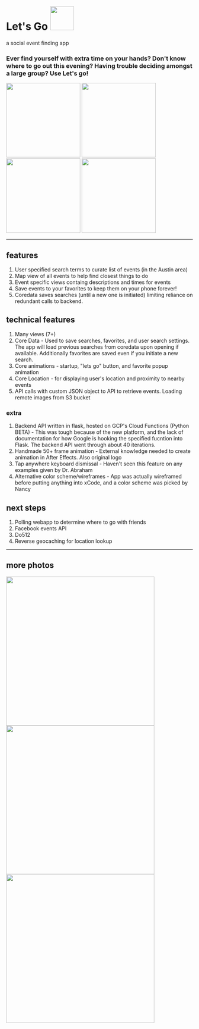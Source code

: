 # Let's Go <img src="images/LetsGo.png" width="64" >

a social event finding app


### Ever find yourself with extra time on your hands? Don't know where to go out this evening? Having trouble deciding amongst a large group? Use Let's go! 

<img src="images/initial.png" width="200" > <img src="images/timepicker.png" width="200" > <img src="images/where.png" width="200" > <img src="images/cats.png" width="200" >


---

## features
1.  User specified search terms to curate list of events (in the Austin area)
2.  Map view of all events to help find closest things to do
3.  Event specific views containg descriptions and times for events
4.  Save events to your favorites to keep them on your phone forever!
5.  Coredata saves searches (until a new one is initiated) limiting reliance on redundant calls to backend.

## technical features
1.  Many views (7+)
2.  Core Data - Used to save searches, favorites, and user search settings. The app will load previous searches from coredata upon opening if available. Additionally favorites are saved even if you initiate a new search.
3.  Core animations - startup, "lets go" button, and favorite popup animation
4.  Core Location - for displaying user's location and proximity to nearby events
5.  API calls with custom JSON object to API to retrieve events. Loading remote images from S3 bucket

### extra
1. Backend API written in flask, hosted on GCP's Cloud Functions (Python BETA) - This was tough because of the new platform, and the lack of documentation for how Google is hooking the specified fucntion into Flask. The backend API went through about 40 iterations.
2. Handmade 50+ frame animation - External knowledge needed to create animation in After Effects. Also original logo
3. Tap anywhere keyboard dismissal - Haven't seen this feature on any examples given by Dr. Abraham
4. Alternative color scheme/wireframes - App was actually wireframed before putting anything into xCode, and a color scheme was picked by Nancy

## next steps
1.  Polling webapp to determine where to go with friends
2.  Facebook events API
3.  Do512
4.  Reverse geocaching for location lookup

---

## more photos

<img src="images/eventtable.png" width="400" >

<img src="images/eventdetails.png" width="400" >

<img src="images/favorites.png" width="400" >
